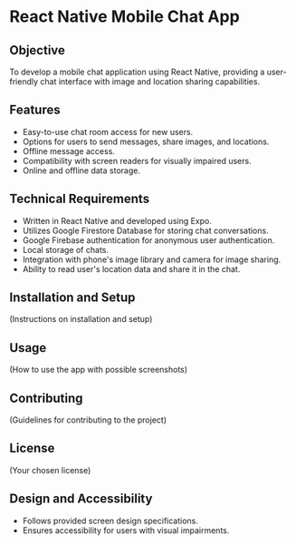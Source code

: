 # React Native Mobile Chat App

## Objective
To develop a mobile chat application using React Native, providing a user-friendly chat interface with image and location sharing capabilities.

## Features
- Easy-to-use chat room access for new users.
- Options for users to send messages, share images, and locations.
- Offline message access.
- Compatibility with screen readers for visually impaired users.
- Online and offline data storage.

## Technical Requirements
- Written in React Native and developed using Expo.
- Utilizes Google Firestore Database for storing chat conversations.
- Google Firebase authentication for anonymous user authentication.
- Local storage of chats.
- Integration with phone's image library and camera for image sharing.
- Ability to read user's location data and share it in the chat.

## Installation and Setup
(Instructions on installation and setup)

## Usage
(How to use the app with possible screenshots)

## Contributing
(Guidelines for contributing to the project)

## License
(Your chosen license)

## Design and Accessibility
- Follows provided screen design specifications.
- Ensures accessibility for users with visual impairments.
